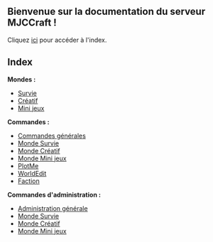 ## Bienvenue sur la documentation du serveur MJCCraft !

Cliquez [ici](#index) pour accéder à l'index.

## Index

**Mondes :**
  * [Survie](https://mjccraft.github.io/monde/survie)
  * [Créatif](https://mjccraft.github.io/monde/creatif)
  * [Mini jeux](https://mjccraft.github.io/monde/mini-jeux)

**Commandes :**
  * [Commandes générales](https://mjccraft.github.io/cmd)
  * [Monde Survie](https://mjccraft.github.io/cmd/survie)
  * [Monde Créatif](https://mjccraft.github.io/cmd/creatif)
  * [Monde Mini jeux](https://mjccraft.github.io/cmd/mini-jeux)
  * [PlotMe](https://mjccraft.github.io/cmd/creatif/plot)
  * [WorldEdit](https://mjccraft.github.io/cmd/creatif/worldedit)
  * [Faction](https://mjccraft.github.io/cmd/survie/faction)

**Commandes d'administration :**
  * [Administration générale](https://mjccraft.github.io/cmd/admin)
  * [Monde Survie](https://mjccraft.github.io/cmd/survie/admin)
  * [Monde Créatif](https://mjccraft.github.io/cmd/creatif/admin)
  * [Monde Mini jeux](https://mjccraft.github.io/mini-jeux/admin)

